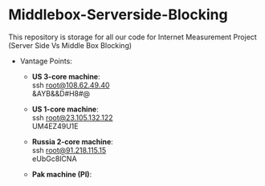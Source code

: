 # Middlebox-Serverside-Blocking

This repository is storage for all our code for Internet Measurement Project (Server Side Vs Middle Box Blocking)

- Vantage Points:  

	- **US 3-core machine**:  
		ssh root@108.62.49.40  
		&AYB&&D#H8#@  

	- **US 1-core machine**:  
		ssh root@23.105.132.122  
		UM4EZ49U1E  

	- **Russia 2-core machine**:  
		ssh root@91.218.115.15  
		eUbGc8ICNA  

	- **Pak machine (PI)**:  

